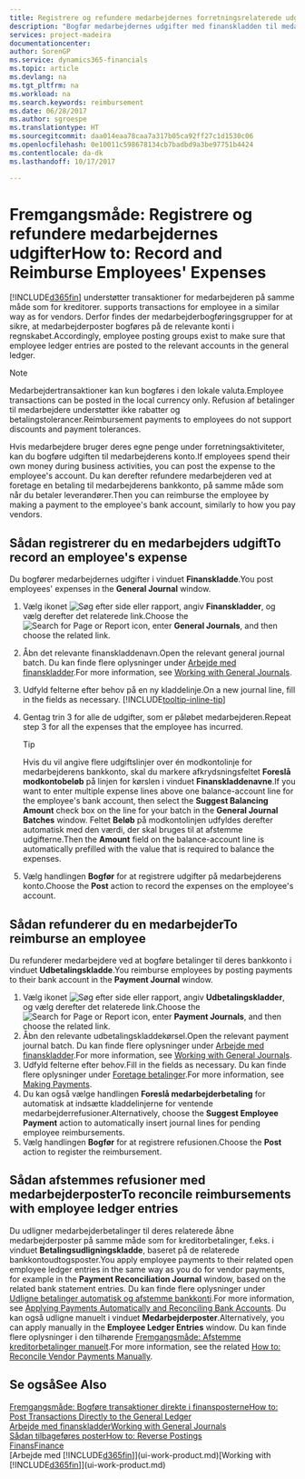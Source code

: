 ```yaml
---
title: Registrere og refundere medarbejdernes forretningsrelaterede udgifter | Microsoft Docs
description: "Bogfør medarbejdernes udgifter med finanskladden til medarbejderens konto, og bogfør senere en betaling til medarbejderens bankkonto for at refundere for de forretningsrelaterede udgift."
services: project-madeira
documentationcenter: 
author: SorenGP
ms.service: dynamics365-financials
ms.topic: article
ms.devlang: na
ms.tgt_pltfrm: na
ms.workload: na
ms.search.keywords: reimbursement
ms.date: 06/28/2017
ms.author: sgroespe
ms.translationtype: HT
ms.sourcegitcommit: daa014eaa78caa7a317b05ca92ff27c1d1530c06
ms.openlocfilehash: 0e10011c598678134cb7badbd9a3be97751b4424
ms.contentlocale: da-dk
ms.lasthandoff: 10/17/2017

---
```

# <a name="how-to-record-and-reimburse-employees-expenses"></a><span data-ttu-id="e5fbd-103">Fremgangsmåde: Registrere og refundere medarbejdernes udgifter</span><span class="sxs-lookup"><span data-stu-id="e5fbd-103">How to: Record and Reimburse Employees' Expenses</span></span>
[!INCLUDE[d365fin](includes/d365fin_md.md)]<span data-ttu-id="e5fbd-104"> understøtter transaktioner for medarbejderen på samme måde som for kreditorer.</span><span class="sxs-lookup"><span data-stu-id="e5fbd-104"> supports transactions for employee in a similar way as for vendors.</span></span> <span data-ttu-id="e5fbd-105">Derfor findes der medarbejderbogføringsgrupper for at sikre, at medarbejderposter bogføres på de relevante konti i regnskabet.</span><span class="sxs-lookup"><span data-stu-id="e5fbd-105">Accordingly, employee posting groups exist to make sure that employee ledger entries are posted to the relevant accounts in the general ledger.</span></span>

> [!NOTE]  
> <span data-ttu-id="e5fbd-106">Medarbejdertransaktioner kan kun bogføres i den lokale valuta.</span><span class="sxs-lookup"><span data-stu-id="e5fbd-106">Employee transactions can be posted in the local currency only.</span></span> <span data-ttu-id="e5fbd-107">Refusion af betalinger til medarbejdere understøtter ikke rabatter og betalingstolerancer.</span><span class="sxs-lookup"><span data-stu-id="e5fbd-107">Reimbursement payments to employees do not support discounts and payment tolerances.</span></span>

<span data-ttu-id="e5fbd-108">Hvis medarbejdere bruger deres egne penge under forretningsaktiviteter, kan du bogføre udgiften til medarbejderens konto.</span><span class="sxs-lookup"><span data-stu-id="e5fbd-108">If employees spend their own money during business activities, you can post the expense to the employee's account.</span></span> <span data-ttu-id="e5fbd-109">Du kan derefter refundere medarbejderen ved at foretage en betaling til medarbejderens bankkonto, på samme måde som når du betaler leverandører.</span><span class="sxs-lookup"><span data-stu-id="e5fbd-109">Then you can reimburse the employee by making a payment to the employee's bank account, similarly to how you pay vendors.</span></span>

## <a name="to-record-an-employees-expense"></a><span data-ttu-id="e5fbd-110">Sådan registrerer du en medarbejders udgift</span><span class="sxs-lookup"><span data-stu-id="e5fbd-110">To record an employee's expense</span></span>
<span data-ttu-id="e5fbd-111">Du bogfører medarbejdernes udgifter i vinduet **Finanskladde**.</span><span class="sxs-lookup"><span data-stu-id="e5fbd-111">You post employees' expenses in the **General Journal** window.</span></span>
1. <span data-ttu-id="e5fbd-112">Vælg ikonet ![Søg efter side eller rapport](media/ui-search/search_small.png "Ikonet Søg efter side eller rapport"), angiv **Finanskladder**, og vælg derefter det relaterede link.</span><span class="sxs-lookup"><span data-stu-id="e5fbd-112">Choose the ![Search for Page or Report](media/ui-search/search_small.png "Search for Page or Report icon") icon, enter **General Journals**, and then choose the related link.</span></span>
2. <span data-ttu-id="e5fbd-113">Åbn det relevante finanskladdenavn.</span><span class="sxs-lookup"><span data-stu-id="e5fbd-113">Open the relevant general journal batch.</span></span> <span data-ttu-id="e5fbd-114">Du kan finde flere oplysninger under [Arbejde med finanskladder](ui-work-general-journals.md).</span><span class="sxs-lookup"><span data-stu-id="e5fbd-114">For more information, see [Working with General Journals](ui-work-general-journals.md).</span></span>
3. <span data-ttu-id="e5fbd-115">Udfyld felterne efter behov på en ny kladdelinje.</span><span class="sxs-lookup"><span data-stu-id="e5fbd-115">On a new journal line, fill in the fields as necessary.</span></span> [!INCLUDE[tooltip-inline-tip](includes/tooltip-inline-tip_md.md)]    
4. <span data-ttu-id="e5fbd-116">Gentag trin 3 for alle de udgifter, som er påløbet medarbejderen.</span><span class="sxs-lookup"><span data-stu-id="e5fbd-116">Repeat step 3 for all the expenses that the employee has incurred.</span></span>

    > [!TIP]  
    > <span data-ttu-id="e5fbd-117">Hvis du vil angive flere udgiftslinjer over én modkontolinje for medarbejderens bankkonto, skal du markere afkrydsningsfeltet **Foreslå modkontobeløb** på linjen for kørslen i vinduet **Finanskladdenavne**.</span><span class="sxs-lookup"><span data-stu-id="e5fbd-117">If you want to enter multiple expense lines above one balance-account line for the employee's bank account, then select the **Suggest Balancing Amount** check box on the line for your batch in the **General Journal Batches** window.</span></span> <span data-ttu-id="e5fbd-118">Feltet **Beløb** på modkontolinjen udfyldes derefter automatisk med den værdi, der skal bruges til at afstemme udgifterne.</span><span class="sxs-lookup"><span data-stu-id="e5fbd-118">Then the **Amount** field on the balance-account line is automatically prefilled with the value that is required to balance the expenses.</span></span>
5. <span data-ttu-id="e5fbd-119">Vælg handlingen **Bogfør** for at registrere udgifter på medarbejderens konto.</span><span class="sxs-lookup"><span data-stu-id="e5fbd-119">Choose the **Post** action to record the expenses on the employee's account.</span></span>

## <a name="to-reimburse-an-employee"></a><span data-ttu-id="e5fbd-120">Sådan refunderer du en medarbejder</span><span class="sxs-lookup"><span data-stu-id="e5fbd-120">To reimburse an employee</span></span>
<span data-ttu-id="e5fbd-121">Du refunderer medarbejdere ved at bogføre betalinger til deres bankkonto i vinduet **Udbetalingskladde**.</span><span class="sxs-lookup"><span data-stu-id="e5fbd-121">You reimburse employees by posting payments to their bank account in the **Payment Journal** window.</span></span>
1. <span data-ttu-id="e5fbd-122">Vælg ikonet ![Søg efter side eller rapport](media/ui-search/search_small.png "Ikonet Søg efter side eller rapport"), angiv **Udbetalingskladder**, og vælg derefter det relaterede link.</span><span class="sxs-lookup"><span data-stu-id="e5fbd-122">Choose the ![Search for Page or Report](media/ui-search/search_small.png "Search for Page or Report icon") icon, enter **Payment Journals**, and then choose the related link.</span></span>
2. <span data-ttu-id="e5fbd-123">Åbn den relevante udbetalingskladdekørsel.</span><span class="sxs-lookup"><span data-stu-id="e5fbd-123">Open the relevant payment journal batch.</span></span> <span data-ttu-id="e5fbd-124">Du kan finde flere oplysninger under [Arbejde med finanskladder](ui-work-general-journals.md).</span><span class="sxs-lookup"><span data-stu-id="e5fbd-124">For more information, see [Working with General Journals](ui-work-general-journals.md).</span></span>
3. <span data-ttu-id="e5fbd-125">Udfyld felterne efter behov.</span><span class="sxs-lookup"><span data-stu-id="e5fbd-125">Fill in the fields as necessary.</span></span> <span data-ttu-id="e5fbd-126">Du kan finde flere oplysninger under [Foretage betalinger](payables-make-payments.md).</span><span class="sxs-lookup"><span data-stu-id="e5fbd-126">For more information, see [Making Payments](payables-make-payments.md).</span></span>
4. <span data-ttu-id="e5fbd-127">Du kan også vælge handlingen **Foreslå medarbejderbetaling** for automatisk at indsætte kladdelinjerne for ventende medarbejderrefusioner.</span><span class="sxs-lookup"><span data-stu-id="e5fbd-127">Alternatively, choose the **Suggest Employee Payment** action to automatically insert journal lines for pending employee reimbursements.</span></span>
5. <span data-ttu-id="e5fbd-128">Vælg handlingen **Bogfør** for at registrere refusionen.</span><span class="sxs-lookup"><span data-stu-id="e5fbd-128">Choose the **Post** action to register the reimbursement.</span></span>  

## <a name="to-reconcile-reimbursements-with-employee-ledger-entries"></a><span data-ttu-id="e5fbd-129">Sådan afstemmes refusioner med medarbejderposter</span><span class="sxs-lookup"><span data-stu-id="e5fbd-129">To reconcile reimbursements with employee ledger entries</span></span>
<span data-ttu-id="e5fbd-130">Du udligner medarbejderbetalinger til deres relaterede åbne medarbejderposter på samme måde som for kreditorbetalinger, f.eks. i vinduet **Betalingsudligningskladde**, baseret på de relaterede bankkontoudtogsposter.</span><span class="sxs-lookup"><span data-stu-id="e5fbd-130">You apply employee payments to their related open employee ledger entries in the same way as you do for vendor payments, for example in the **Payment Reconciliation Journal** window, based on the related bank statement entries.</span></span> <span data-ttu-id="e5fbd-131">Du kan finde flere oplysninger under [Udligne betalinger automatisk og afstemme bankkonti](receivables-apply-payments-auto-reconcile-bank-accounts.md).</span><span class="sxs-lookup"><span data-stu-id="e5fbd-131">For more information, see [Applying Payments Automatically and Reconciling Bank Accounts](receivables-apply-payments-auto-reconcile-bank-accounts.md).</span></span> <span data-ttu-id="e5fbd-132">Du kan også udligne manuelt i vinduet **Medarbejderposter**.</span><span class="sxs-lookup"><span data-stu-id="e5fbd-132">Alternatively, you can apply manually in the **Employee Ledger Entries** window.</span></span> <span data-ttu-id="e5fbd-133">Du kan finde flere oplysninger i den tilhørende [Fremgangsmåde: Afstemme kreditorbetalinger manuelt](payables-how-apply-purchase-transactions-manually.md).</span><span class="sxs-lookup"><span data-stu-id="e5fbd-133">For more information, see the related [How to: Reconcile Vendor Payments Manually](payables-how-apply-purchase-transactions-manually.md).</span></span>  

## <a name="see-also"></a><span data-ttu-id="e5fbd-134">Se også</span><span class="sxs-lookup"><span data-stu-id="e5fbd-134">See Also</span></span>
[<span data-ttu-id="e5fbd-135">Fremgangsmåde: Bogføre transaktioner direkte i finansposterne</span><span class="sxs-lookup"><span data-stu-id="e5fbd-135">How to: Post Transactions Directly to the General Ledger</span></span>](finance-how-post-transactions-directly.md)  
[<span data-ttu-id="e5fbd-136">Arbejde med finanskladder</span><span class="sxs-lookup"><span data-stu-id="e5fbd-136">Working with General Journals</span></span>](ui-work-general-journals.md)  
[<span data-ttu-id="e5fbd-137">Sådan tilbageføres poster</span><span class="sxs-lookup"><span data-stu-id="e5fbd-137">How to: Reverse Postings</span></span>](finance-how-reverse-journal-posting.md)  
[<span data-ttu-id="e5fbd-138">Finans</span><span class="sxs-lookup"><span data-stu-id="e5fbd-138">Finance</span></span>](finance.md)  
<span data-ttu-id="e5fbd-139">[Arbejde med [!INCLUDE[d365fin](includes/d365fin_md.md)]](ui-work-product.md)</span><span class="sxs-lookup"><span data-stu-id="e5fbd-139">[Working with [!INCLUDE[d365fin](includes/d365fin_md.md)]](ui-work-product.md)</span></span>  

